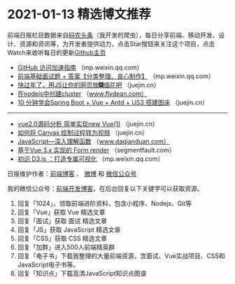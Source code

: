 # 2021-01-13 精选博文推荐

前端日报栏目数据来自[码农头条](http://hao.caibaojian.com.cn/)（我开发的爬虫），每日分享前端、移动开发、设计、资源和资讯等，为开发者提供动力，点击Star按钮来关注这个项目，点击Watch来收听每日的更新[Github主页](https://github.com/kujian/frontendDaily)
* [GitHub 访问加速指南](https://mp.weixin.qq.com/s/gFNP2Pk81vg7nE1XsDingg) （mp.weixin.qq.com）
* [前端基础面试题 + 答案【分类整理、良心制作】](https://mp.weixin.qq.com/s?__biz=Mzg5NDAyNjc2MQ==&mid=2247486335&idx=1&sn=18496420f880616b346d9f1b09c7400c) （mp.weixin.qq.com）
* [快过年了，用JS让你的网页放🎆烟花吧](https://juejin.cn/post/6916930617166807054) （juejin.cn）
* [在nodejs中创建cluster](http://www.flydean.com/nodejs-cluster/) （www.flydean.com）
* [10 分钟学会Spring Boot + Vue + Antd + US3 搭建图床](https://juejin.cn/post/6916809547122212878) （juejin.cn）

***
* [vue2.0源码分析 简单实现new Vue(1)](https://juejin.cn/post/6916803121087774733) （juejin.cn）
* [如何将 Canvas 绘制过程转为视频](https://juejin.cn/post/6916796501851111431) （juejin.cn）
* [JavaScript—深入理解函数](https://www.daqianduan.com/17342.html) （www.daqianduan.com）
* [基于Vue 3.x 实现的 Form render](https://segmentfault.com/a/1190000038956990) （segmentfault.com）
* [初识 D3.js ：打造专属可视化](https://mp.weixin.qq.com/s/z9PKGmKyqtWds28ixg2MqA) （mp.weixin.qq.com）

日报维护作者：[前端博客](http://caibaojian.com.cn/) 、 [微博](http://weibo.com/kujian) 和 [微信公众号](https://open.weixin.qq.com/qr/code?username=caibaojian_com)

我的微信公众号：[前端开发博客](https://open.weixin.qq.com/qr/code?username=caibaojian_com)，在后台回复以下关键字可以获取资源。

1. 回复「1024」，领取前端进阶资料，包含小程序、Nodejs、Git等
2. 回复「Vue」获取 Vue 精选文章
3. 回复「面试」获取 面试 精选文章
4. 回复「JS」获取 JavaScript 精选文章
5. 回复「CSS」获取 CSS 精选文章
6. 回复「加群」进入500人前端精英群
7. 回复「电子书」下载我整理的大量前端资源，含面试、Vue实战项目、CSS和JavaScript电子书等。
8. 回复「知识点」下载高清JavaScript知识点图谱